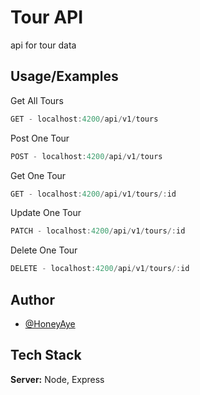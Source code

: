 
# Tour API

api for tour data


## Usage/Examples

Get All Tours
```javascript
GET - localhost:4200/api/v1/tours
```
Post One Tour
```javascript
POST - localhost:4200/api/v1/tours
```
Get One Tour
```javascript
GET - localhost:4200/api/v1/tours/:id
```
Update One Tour
```javascript
PATCH - localhost:4200/api/v1/tours/:id
```
Delete One Tour
```javascript
DELETE - localhost:4200/api/v1/tours/:id
```


## Author

- [@HoneyAye](https://github.com/Honeyaye59)


## Tech Stack



**Server:** Node, Express

